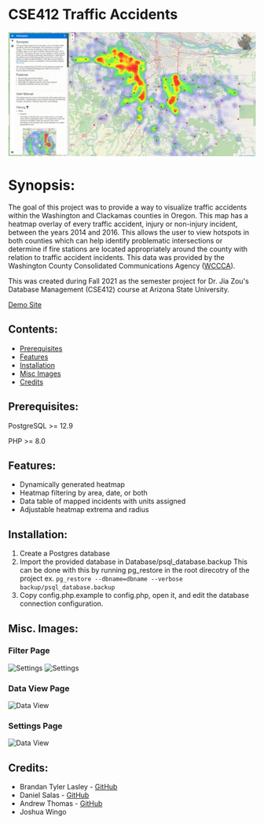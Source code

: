 # CSE412 Traffic Accidents

![Overview](https://github.com/TylerTheFox/CSE412-Traffic-Accident-Project/raw/develop/images/ex/github/overview.png)


# Synopsis:

The goal of this project was to provide a way to visualize traffic accidents within the Washington and Clackamas counties in Oregon. This map has a heatmap overlay of every traffic accident, injury or non-injury incident, between the years 2014 and 2016. This allows the user to view hotspots in both counties which can help identify problematic intersections or determine if fire stations are located appropriately around the county with relation to traffic accident incidents. This data was provided by the Washington County Consolidated Communications Agency ([WCCCA](https://wccca.com/)).

This was created during Fall 2021 as the semester project for Dr. Jia Zou's Database Management (CSE412) course at Arizona State University.

[Demo Site](https://network.brandanlasley.com/)

## Contents:

- [Prerequisites](#Prerequisites)
- [Features](#Features)
- [Installation](#Installation)
- [Misc Images](#Misc-Images)
- [Credits](#Credits)

## Prerequisites:

PostgreSQL >= 12.9

PHP >= 8.0

## Features: 

* Dynamically generated heatmap
* Heatmap filtering by area, date, or both
* Data table of mapped incidents with units assigned
* Adjustable heatmap extrema and radius

## Installation: 
1. Create a Postgres database 
2. Import the provided database in Database/psql_database.backup
This can be done with this by running pg_restore in the root direcotry of the project ex. `pg_restore --dbname=dbname --verbose backup/psql_database.backup`
3.  Copy config.php.example to config.php, open it, and edit the database connection configuration. 

## Misc. Images:

### Filter Page
![Settings](https://github.com/TylerTheFox/CSE412-Traffic-Accident-Project/raw/develop/images/ex/github/filter.png)
![Settings](https://github.com/TylerTheFox/CSE412-Traffic-Accident-Project/raw/develop/images/ex/CircleEx1.png)


### Data View Page
![Data View](https://github.com/TylerTheFox/CSE412-Traffic-Accident-Project/raw/develop/images/ex/github/DataView.png)


### Settings Page 
![Data View](https://github.com/TylerTheFox/CSE412-Traffic-Accident-Project/raw/develop/images/ex/github/Settings.png)

## Credits:
* Brandan Tyler Lasley - [GitHub](https://github.com/TylerTheFox/)
* Daniel Salas -  [GitHub](https://github.com/Daniel-Salas481)
* Andrew Thomas - [GitHub](https://github.com/andrewgucci)
* Joshua Wingo
